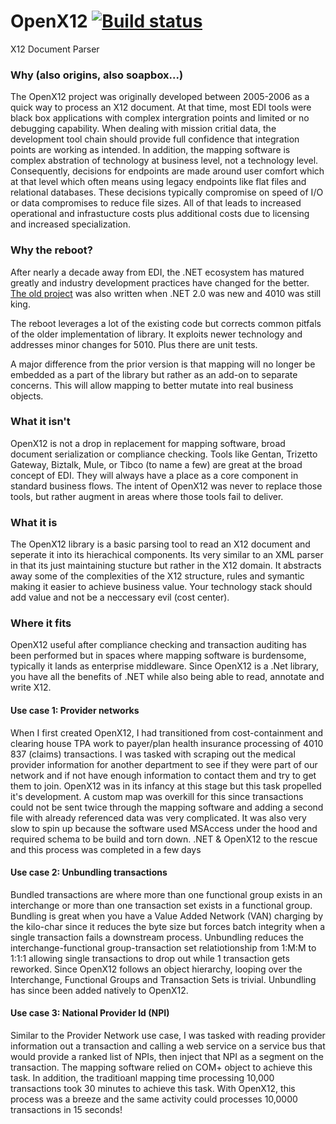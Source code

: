 # OpenX12  [![Build status](https://ci.appveyor.com/api/projects/status/2vs3l7rkxh6odio7?svg=true)](https://ci.appveyor.com/project/digineural/openx12) 
X12 Document Parser


### Why (also origins, also soapbox...)
The OpenX12 project was originally developed between 2005-2006 as a quick way to process an X12 document.  At that time, most EDI tools were black box applications with complex intergration points and limited or no debugging capability.  When dealing with mission critial data, the development tool chain should provide full confidence that integration points are working as intended.  In addition, the mapping software is complex abstration of technology at business level, not a technology level.  Consequently, decisions for endpoints are made around user comfort which at that level which often means using legacy endpoints like flat files and relational databases.  These decisions typically compromise on speed of I/O or data compromises to reduce file sizes.  All of that leads to increased operational and infrastucture costs plus additional costs due to licensing and increased specialization.

### Why the reboot?
After nearly a decade away from EDI, the .NET ecosystem has matured greatly and industry development practices have changed for the better.  [The old project](https://sourceforge.net/projects/openx12/?source=directory) was also written when .NET 2.0 was new and 4010 was still king.

The reboot leverages a lot of the existing code but corrects common pitfals of the older implementation of library. It exploits newer technology and addresses minor changes for 5010.  Plus there are unit tests.  

A major difference from the prior version is that mapping will no longer be embedded as a part of the library but rather as an add-on to separate concerns. This will allow mapping to better mutate into real business objects.

### What it isn't
OpenX12 is not a drop in replacement for mapping software, broad document serialization or compliance checking.  Tools like Gentan, Trizetto Gateway, Biztalk, Mule, or Tibco (to name a few) are great at the broad concept of EDI. They will always have a place as a core component in standard business flows. The intent of OpenX12 was never to replace those tools, but rather augment in areas where those tools fail to deliver.

### What it is
The OpenX12 library is a basic parsing tool to read an X12 document and seperate it into its hierachical components. Its very similar to an XML parser in that its just maintaining stucture but rather in the X12 domain. It abstracts away some of the complexities of the X12 structure, rules and symantic making it easier to achieve business value.  Your technology stack should add value and not be a neccessary evil (cost center).

### Where it fits
OpenX12 useful after compliance checking and transaction auditing has been performed but in spaces where mapping software is burdensome, typically it lands as enterprise middleware. Since OpenX12 is a .Net library, you have all the benefits of .NET while also being able to read, annotate and write X12. 

#### Use case 1: Provider networks
When I first created OpenX12, I had transitioned from cost-containment and clearing house TPA work to payer/plan health insurance processing of 4010 837 (claims) transactions.  I was tasked with scraping out the medical provider information for another department to see if they were part of our network and if not have enough information to contact them and try to get them to join.  OpenX12 was in its infancy at this stage but this task propelled it's development.  A custom map was overkill for this since transactions could not be sent twice through the mapping software and adding a second file with already referenced data was very complicated. It was also very slow to spin up because the software used MSAccess under the hood and required schema to be build and torn down.  .NET & OpenX12 to the rescue and this process was completed in a few days

#### Use case 2: Unbundling transactions
Bundled transactions are where more than one functional group exists in an interchange or more than one transaction set exists in a functional group.  Bundling is great when you have a Value Added Network (VAN) charging by the kilo-char since it reduces the byte size but forces batch integrity when a single transaction fails a downstream process.  Unbundling reduces the interchange-functional group-transaction set relatiotionship from 1:M:M to 1:1:1 allowing single transactions to drop out while 1 transaction gets reworked.  Since OpenX12 follows an object hierarchy, looping over the Interchange, Functional Groups and Transaction Sets is trivial. Unbundling has since been added natively to OpenX12.

#### Use case 3: National Provider Id (NPI)
Similar to the Provider Network use case, I was tasked with reading provider information out a transaction and calling a web service on a service bus that would provide a ranked list of NPIs, then inject that NPI as a segment on the transaction.  The mapping software relied on COM+ object to achieve this task.  In addition, the traditioanl mapping time processing 10,000 transactions took 30 minutes to achieve this task.  With OpenX12, this process was a breeze and the same activity could processes 10,0000 transactions in 15 seconds!

